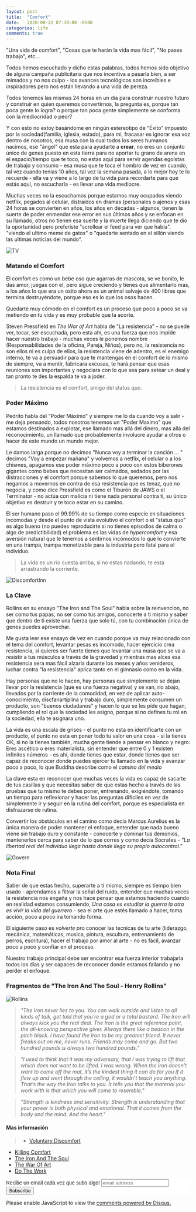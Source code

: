 ```yaml
---
layout: post
title:  "Comfort"
date:   2020-08-22 07:30:00 -0500
categories: life
comments: true
---
```

"Una vida de comfort", "Cosas que te harán la vida mas fácil", "No pases trabajo", etc...

Todos hemos escuchado y dicho estas palabras, todos hemos sido objetivo de alguna campaña publicitaria que nos incentiva a pasarla bien, a ser mimados y no nos culpo - los avances tecnológicos son increíbles e inspiradores pero nos están llevando a una vida de pereza.

Todos tenemos las mismas 24 horas en un día para construir nuestro futuro y construir en quien queremos convertirnos, la pregunta es, porque tan poca gente lo logra? o porque tan poca gente simplemente se conforma con la mediocridad o peor?

Y con esto no estoy basándome en ningún estereotipo de "Éxito" impuesto por la sociedad(familia, iglesia, estado), para mi, fracasar es ignorar esa voz dentro de nosotros, esa musa con la cual todos los seres humanos nacimos, ese "ángel" que esta para ayudarte a **crear**, no eres un conjunto único de genes puesto en esta tierra para no aportar tu grano de arena en el espacio/tiempo que te toco, no estas aquí para servir agendas egoístas de trabajo y consumo - esa musa que te toca el hombro de vez en cuando, tal vez cuando tenias 10 años, tal vez la semana pasada, a lo mejor hoy te lo recuerde - ella va y viene a lo largo de tu vida para recordarte para que estás aquí, no escucharla - es llevar una vida mediocre.

Muchas veces no la escuchamos porque estamos muy ocupados viendo netflix, pegados al celular, distraídos en dramas (personales o ajenos y esas 24 horas se convierten en años, los años en décadas - algunos, tienen la suerte de poder enmendar ese error en sus últimos años y se enfocan en su llamado, otros no tienen esa suerte y la muerte llega diciendo que te dio la oportunidad pero preferiste "scrollear el feed para ver que había", "viendo el ultimo meme de gatos" o "quedarte sentado en el sillón viendo las ultimas noticias del mundo".

![TV](https://petesect18.github.io/notas/assets/skeletor.jpg)

### Matando el Comfort ###

El comfort es como un bebe oso que agarras de mascota, se ve bonito, le das amor, juegas con el, pero sigue creciendo y tienes que alimentarlo mas, a los años lo que era un osito ahora es un animal salvaje de 400 libras que termina destruyéndote, porque eso es lo que los osos hacen.

Quedarte muy cómodo en el comfort es un proceso que poco a poco se va metiendo en tu vida y es muy probable que la acorte.

Steven Pressfield en *The War of Art* habla de "La resistencia" - no se puede ver, tocar, ser escuchada, pero esta ahí, es una fuerza que nos impide hacer nuestro trabajo - muchas veces le ponemos nombre (Responsabilidades de la oficina, Pareja, Niños), pero no, la resistencia no son ellos ni es culpa de ellos, la resistencia viene de adentro, es el enemigo interno, te va a persuadir para que te mantengas en el comfort de lo mismo de siempre, va a mentir, fabricara excusas, te hará pensar que esas reuniones son importantes y negociara con lo que sea para setear un deal y tan pronto te des la espalda te va a joder.

> La resistencia es el comfort, amigo del status quo.

### Poder Máximo ###

Pedrito habla del "Poder Máximo" y siempre me lo da cuando voy a salir - me deja pensando, todos nosotros tenemos un "Poder Maximo" que estamos destinados a explotar, ese llamado mas allá del dinero, mas allá del reconocimiento, un llamado que probablemente involucre ayudar a otros o hacer de este mundo un mundo mejor.

Le damos larga porque no decimos "Nunca voy a terminar la canción ... " decimos "Voy a empezar mañana" y volvemos a netflix, el celular o a los chismes, apagamos ese poder máximo poco a poco con estos biberones gigantes como bebes que necesitan ser calmados, sedados por las distracciones y el comfort porque sabemos lo que queremos, pero nos negamos a movernos en contra de esa resistencia que es tenaz, que no negocia, y como dice Pressfield es como el Tiburón de JAWS o el Terminator - no actúa con malicia ni tiene nada personal contra ti, su único objetivo es destruir y te toco estar en su camino.

El ser humano paso el 99.99% de su tiempo como especie en situaciones incomodas y desde el punto de vista evolutivo el comfort o el "status quo" es algo bueno (no puedes reproducirte si no tienes episodios de calma o algo de predictibilidad) el problema es las vidas de *hypercomfort* y esa aversión natural que le tenemos a sentirnos incómodos lo que lo convierte en una trampa, trampa monetizable para la industria pero fatal para el individuo.

> La vida es un rio cuesta arriba, si no estas nadando, te esta arrastrando la corriente.

![DiscomfortInn](https://farm9.staticflickr.com/8517/8544197687_4c878e8bfe_z.jpg)

### La Clave ###

Rollins en su ensayo "The Iron and The Soul" habla sobre la reinvencion, no ser como tus papas, no ser como tus amigos, conocerte a ti mismo y saber que dentro de ti existe una fuerza que solo tú, con tu combinación única de genes puedes aprovechar.

Me gusta leer ese ensayo de vez en cuando porque va muy relacionado con el tema del comfort, levantar pesas es incomodo, hacer ejercicio crea resistencia, si quieres ser fuerte tienes que levantar una masa que se va a resistir a tus músculos a través de la gravedad y mientras mas alces esa resistencia sera mas fácil alzarla durante los meses y años venideros, luchar contra "la resistencia" aplica tanto en el gimnasio como en la vida.

Hay personas que no lo hacen, hay personas que simplemente se dejan llevar por la resistencia (que es una fuerza negativa) y se van, río abajo, llevados por la corriente de la comodidad, en vez de aplicar auto-conocimiento, discfanartiplina y trabajo duro, simplemente consumen un producto, son "buenos ciudadanos" y hacen lo que se les pide que hagan, cumpliendo el rol que la sociedad les asigno, porque si no defines tu rol en la sociedad, ella te asignara uno.

La vida es una escala de grises - el punto no esta en identificarte con un producto, el punto no esta en poner todo tu valor en una cosa - si la tienes OK, si no la tienes también, mucha gente tiende a pensar en blanco y negro: Eres ascético o eres materialista, sin entender que entre 0 y 1 existen infinitos números - es ahí, donde tienes que estar, donde tienes que ser capaz de reconocer donde puedes ejercer tu llamado en la vida y avanzar poco a poco, lo que Buddha describe como el *camino del medio*

La clave esta en reconocer que muchas veces la vida es capaz de sacarte de tus casillas y que necesitas saber de que estas hecho a través de las pruebas que tu mismo te debes poner, entrenando, exigiéndote, tomando un tiempo para reflexionar y hacer las preguntas difíciles en vez de simplemente ir y seguir en la rutina del comfort, porque es especialista en disfrazarse de rutina.

Convertir los obstáculos en el camino como decía Marcus Aurelius es la única manera de poder mantener el enfoque, entender que nada bueno viene sin trabajo duro y constante - conocerte y dominar tus demonios, mantenerlos cerca para saber de lo que corres y como decía Socrates - *"La libertad real del individuo llega hasta donde llega su propio autocontrol."*

![Govern](https://www.azquotes.com/picture-quotes/quote-those-who-will-not-govern-themselves-are-condemned-to-find-masters-to-govern-over-them-steven-pressfield-82-25-52.jpg)

### Nota Final ###

Saber de que estas hecho, superarte a ti mismo, siempre es tiempo bien usado - aprendamos a filtrar la señal del ruido, entender que muchas veces la resistencia nos engaña y nos hace pensar que estamos haciendo cuando en realidad estamos consumiendo, *Una cosa es estudiar la guerra la otra es vivir la vida del guerrero* - sea el arte que estés llamado a hacer, toma acción, poco a poco ira tomando forma.

El siguiente paso es *volverte pro* conocer las tecnicas de tu arte (liderazgo, mecánica, matemáticas,  musica, pintura, escultura, entrenamiento de perros, escritura), hacer el trabajo por amor al arte - no es fácil, avanzar poco a poco y confiar en el proceso.

Nuestro trabajo principal debe ser encontrar esa fuerza interior trabajarla todos los días y ser capaces de reconocer donde estamos fallando y no perder el enfoque.

### Fragmentos de "The Iron And The Soul - Henry Rollins" ###

![Rollins](https://petesect18.github.io/notas/assets/rollins.jpg)

> *"The Iron never lies to you. You can walk outside and listen to all kinds of talk, get told that you’re a god or a total bastard. The Iron will always kick you the real deal. The Iron is the great reference point, the all-knowing perspective giver. Always there like a beacon in the pitch black. I have found the Iron to be my greatest friend. It never freaks out on me, never runs. Friends may come and go. But two hundred pounds is always two hundred pounds."*

>  *"I used to think that it was my adversary, that I was trying to lift that which does not want to be lifted. I was wrong. When the Iron doesn’t want to come off the mat, it’s the kindest thing it can do for you If it flew up and went through the ceiling, it wouldn’t teach you anything. That’s the way the Iron talks to you. It tells you that the material you work with is that which you will come to resemble."*

> *"Strength is kindness and sensitivity. Strength is understanding that your power is both physical and emotional. That it comes from the body and the mind. And the heart."*

#### Mas información ####
> + [Voluntary Discomfort](https://www.njlifehacks.com/voluntary-discomfort-the-stoic-practice-that-gets-you-comfortable-being-uncomfortable/)
+ [Killing Comfort](https://www.endofthreefitness.com/killing-comfort/)
+ [The Iron And The Soul](https://www.oldtimestrongman.com/articles/the-iron-by-henry-rollins/)
+ [The War Of Art](https://en.wikipedia.org/wiki/The_War_of_Art_(book))
+ [Do The Work](https://en.wikipedia.org/wiki/Do_the_Work)

<!-- Begin Mailchimp Signup Form -->
<link href="//cdn-images.mailchimp.com/embedcode/slim-10_7.css" rel="stylesheet" type="text/css">
<style type="text/css">
	#mc_embed_signup{background:#fff; clear:left; font:14px Helvetica,Arial,sans-serif; }
	/* Add your own Mailchimp form style overrides in your site stylesheet or in this style block.
	   We recommend moving this block and the preceding CSS link to the HEAD of your HTML file. */
</style>
<div id="mc_embed_signup">
<form action="https://github.us10.list-manage.com/subscribe/post?u=465a624eb72975d9946936fb4&amp;id=43ee4f7817" method="post" id="mc-embedded-subscribe-form" name="mc-embedded-subscribe-form" class="validate" target="_blank" novalidate>
    <div id="mc_embed_signup_scroll">
	<label for="mce-EMAIL">Recibe un email cada vez que subo algo! </label>
	<input type="email" value="" name="EMAIL" class="email" id="mce-EMAIL" placeholder="email address" required>
    <!-- real people should not fill this in and expect good things - do not remove this or risk form bot signups-->
    <div style="position: absolute; left: -5000px;" aria-hidden="true"><input type="text" name="b_465a624eb72975d9946936fb4_43ee4f7817" tabindex="-1" value=""></div>
    <div class="clear"><input type="submit" value="Subscribe" name="subscribe" id="mc-embedded-subscribe" class="button"></div>
    </div>
</form>
</div>

<!--End mc_embed_signup-->

<div id="disqus_thread"></div>
<script>

/**
*  RECOMMENDED CONFIGURATION VARIABLES: EDIT AND UNCOMMENT THE SECTION BELOW TO INSERT DYNAMIC VALUES FROM YOUR PLATFORM OR CMS.
*  LEARN WHY DEFINING THESE VARIABLES IS IMPORTANT: https://disqus.com/admin/universalcode/#configuration-variables*/
/*
var disqus_config = function () {
this.page.url = PAGE_URL;  // Replace PAGE_URL with your page's canonical URL variable
this.page.identifier = PAGE_IDENTIFIER; // Replace PAGE_IDENTIFIER with your page's unique identifier variable
};
*/
(function() { // DON'T EDIT BELOW THIS LINE
var d = document, s = d.createElement('script');
s.src = 'https://petesect18-github-io-notas.disqus.com/embed.js';
s.setAttribute('data-timestamp', +new Date());
(d.head || d.body).appendChild(s);
})();
</script>
<noscript>Please enable JavaScript to view the <a href="https://disqus.com/?ref_noscript">comments powered by Disqus.</a></noscript>

<script id="dsq-count-scr" src="//petesect18-github-io-notas.disqus.com/count.js" async></script>
